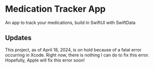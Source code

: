 # Medication Tracker App
An app to track your medications, build in SwiftUI with SwiftData

## Updates
This project, as of April 18, 2024, is on hold because of a fatal error occurring in Xcode. Right now, there is nothing I can do to fix this error. Hopefully, Apple will fix this error soon!
